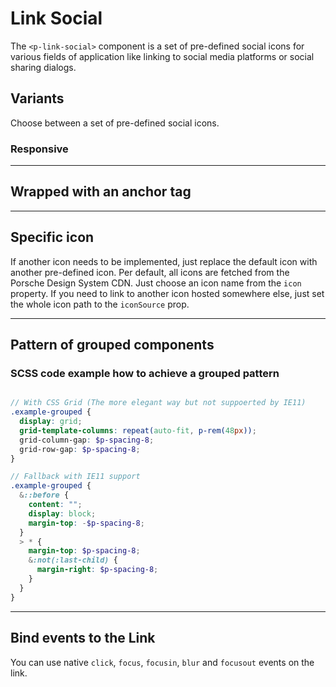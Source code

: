 # Link Social

The `<p-link-social>` component is a set of pre-defined social icons for various fields of application like linking to social media platforms or social sharing dialogs.

## Variants

Choose between a set of pre-defined social icons.

<Playground :themeable="true" :childElementLayout="{spacing: 'inline'}">
  <template #configurator>
    <select v-model="icon" @change="getLabel">
      <option disabled>Select a social platform</option>
      <option value="logo-facebook">Facebook</option>
      <option value="logo-google">Google</option>
      <option value="logo-instagram">Instagram</option>
      <option value="logo-linkedin">LinkedIn</option>
      <option value="logo-pinterest">Pinterest</option>
      <option value="logo-twitter">Twitter</option>
      <option value="logo-wechat">WeChat</option>
      <option value="logo-whatsapp">WhatsApp</option>
      <option value="logo-xing">XING</option>
      <option value="logo-youtube">YouTube</option>
    </select>
  </template>
  <template v-slot={theme}>
    <p-link-social href="#linkToSocialMedia" :icon="icon" :theme="theme" target="_blank" rel="nofollow noopener">{{ label }}</p-link-social>
    <p-link-social href="#linkToSocialMedia" hide-label="true" :icon="icon" :theme="theme" target="_blank" rel="nofollow noopener">{{ label }}</p-link-social>
  </template>
</Playground>

### Responsive

<Playground :themeable="true" :childElementLayout="{spacing: 'inline'}">
  <template v-slot={theme}>
    <p-link-social href="https://www.facebook.com/" icon="logo-facebook" hide-label="{ base: true, l: false }" :theme="theme" target="_blank" rel="nofollow noopener">Facebook</p-link-social>
  </template>
</Playground>

---

## Wrapped with an anchor tag 

<Playground :themeable="true" :childElementLayout="{spacing: 'inline'}">
  <template v-slot={theme}>
    <a href="https://www.facebook.com/" class="example-link" target="_blank" rel="nofollow noopener">
      <p-link-social icon="logo-facebook" :theme="theme">Facebook</p-link-social>
    </a>
    <a href="https://www.facebook.com/" class="example-link" target="_blank" rel="nofollow noopener">
      <p-link-social icon="logo-facebook" hide-label="true" :theme="theme">Facebook</p-link-social>
    </a>
  </template>
</Playground>

---

## Specific icon
If another icon needs to be implemented, just replace the default icon with another pre-defined icon. Per default, all icons are fetched from the Porsche Design System CDN. Just choose an icon name from the `icon` property. If you need to link to another icon hosted somewhere else, just set the whole icon path to the `iconSource` prop.

<Playground :themeable="true" :childElementLayout="{spacing: 'inline'}">
  <template v-slot={theme}>
    <p-link-social href="#tumblr" icon="logo-tumblr" :theme="theme" target="_blank" rel="nofollow noopener">Tumblr</p-link-social>
    <p-link-social href="#kaixin" :icon-source="require(`./assets/icon-custom-kaixin.svg`)" hide-label="true" :theme="theme" target="_blank" rel="nofollow noopener">Kaixin</p-link-social>
  </template>
</Playground>

--- 

## Pattern of grouped components 

<Playground :themeable="true">
  <template v-slot={theme}>
    <div class="example-grouped">
      <p-link-social href="https://www.facebook.com/" icon="logo-facebook" hide-label="true" :theme="theme" target="_blank" rel="nofollow noopener">Facebook</p-link-social>
      <p-link-social href="https://www.google.com/" icon="logo-google" hide-label="true" :theme="theme" target="_blank" rel="nofollow noopener">Google</p-link-social>
      <p-link-social href="https://www.instagram.com/" icon="logo-instagram" hide-label="true" :theme="theme" target="_blank" rel="nofollow noopener">Instagram</p-link-social>
      <p-link-social href="https://www.linkedin.com/" icon="logo-linkedin" hide-label="true" :theme="theme" target="_blank" rel="nofollow noopener">LinkedIn</p-link-social>
      <p-link-social href="https://www.pinterest.com/" icon="logo-pinterest" hide-label="true" :theme="theme" target="_blank" rel="nofollow noopener">Pinterest</p-link-social>
      <p-link-social href="https://www.twitter.com/" icon="logo-twitter" hide-label="true" :theme="theme" target="_blank" rel="nofollow noopener">Twitter</p-link-social>
      <p-link-social href="https://www.wechat.com/" icon="logo-wechat" hide-label="true" :theme="theme" target="_blank" rel="nofollow noopener">Wechat</p-link-social>
      <p-link-social href="https://wa.me/491525557912" icon="logo-whatsapp" hide-label="true" :theme="theme" target="_blank" rel="nofollow noopener">Whatsapp</p-link-social>
      <p-link-social href="https://www.xing.com" icon="logo-xing" hide-label="true" :theme="theme" target="_blank" rel="nofollow noopener">XING</p-link-social>
      <p-link-social href="https://www.youtube.com" icon="logo-youtube" hide-label="true" :theme="theme" target="_blank" rel="nofollow noopener">Youtube</p-link-social>
    </div>
  </template>
</Playground>

### SCSS code example how to achieve a grouped pattern

```scss  

// With CSS Grid (The more elegant way but not suppoerted by IE11)
.example-grouped {
  display: grid;
  grid-template-columns: repeat(auto-fit, p-rem(48px));
  grid-column-gap: $p-spacing-8;
  grid-row-gap: $p-spacing-8;
}

// Fallback with IE11 support
.example-grouped {
  &::before {
    content: "";
    display: block;
    margin-top: -$p-spacing-8;
  }
  > * {
    margin-top: $p-spacing-8;
    &:not(:last-child) {
      margin-right: $p-spacing-8;
    }
  }
}

``` 

---

## Bind events to the Link
You can use native `click`, `focus`, `focusin`, `blur` and `focusout` events on the link.

<Playground :themeable="true" :childElementLayout="{spacing: 'inline'}">
  <template v-slot={theme}>
    <p-link-social
        href="https://www.facebook.com/"
        icon="logo-facebook"
        onclick="alert('click'); return false;"
        onfocus="console.log('focus')"
        onfocusin="console.log('focusin')"
        onblur="console.log('blur')"
        onfocusout="console.log('focusout')"
        :theme="theme"
        target="_blank" 
        rel="nofollow noopener"
    >Facebook</p-link-social>
  </template>
</Playground>

<script lang="ts">
  import { Component, Vue } from 'vue-property-decorator';
  
  @Component
  export default class PlaygroundLinkSocial extends Vue {
    public icon: string = 'logo-facebook';
    public label: string = 'Facebook';
    
    public getLabel(event) {
      const options = event.target.options;
      const selectedOption = options[options.selectedIndex];
      this.label = selectedOption.textContent;
    };
  }
</script>

<style scoped lang="scss">
  @import "~@porsche-design-system/utilities/scss/index";
  
  .example-link {
    display: inline-block;
    outline: none;
    text-decoration: none;
  }
  
  .example-grouped {
    &::before {
      content: "";
      display: block;
      margin-top: -$p-spacing-8;
    }
    > * {
      margin-top: $p-spacing-8;
      &:not(:last-child) {
        margin-right: $p-spacing-8;
      }
    }
  }
</style>